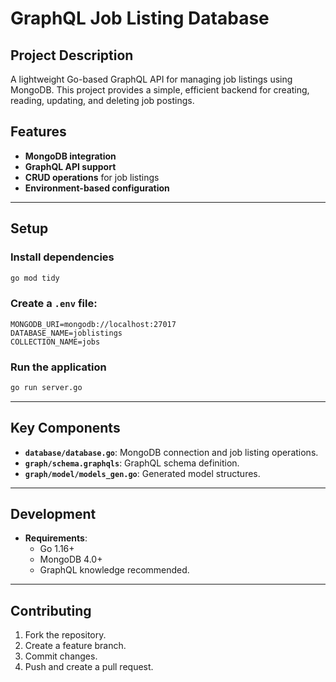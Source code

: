 # GraphQL Job Listing Database

## Project Description
A lightweight Go-based GraphQL API for managing job listings using MongoDB. This project provides a simple, efficient backend for creating, reading, updating, and deleting job postings.

## Features
- **MongoDB integration**
- **GraphQL API support**
- **CRUD operations** for job listings
- **Environment-based configuration**

---

## Setup

### Install dependencies
```bash
go mod tidy
```

### Create a `.env` file:
```env
MONGODB_URI=mongodb://localhost:27017
DATABASE_NAME=joblistings
COLLECTION_NAME=jobs
```

### Run the application
```bash
go run server.go
```

---

## Key Components

- **`database/database.go`**: MongoDB connection and job listing operations.
- **`graph/schema.graphqls`**: GraphQL schema definition.
- **`graph/model/models_gen.go`**: Generated model structures.

---

## Development

- **Requirements**:
  - Go 1.16+
  - MongoDB 4.0+
  - GraphQL knowledge recommended.

---

## Contributing

1. Fork the repository.
2. Create a feature branch.
3. Commit changes.
4. Push and create a pull request.
